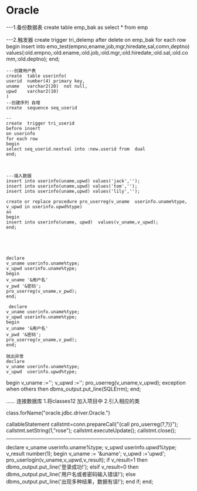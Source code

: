 # Oracle
---1.备份数据表
create table emp_bak as select * from  emp

---2.触发器
create trigger tri_delemp
after delete 
on emp_bak
for each row
  begin
    insert into
    emo_test(empno,ename,job,mgr,hiredate,sal,comn,deptno)
    values(:old.empno,:old.ename,:old.job,:old.mgr,:old.hiredate,:old.sal,:old.comm,:old.deptno);
    end;
    
    
    
    ---创建用户表
    create  table userinfo(
    userid  number(4) primary key,
    uname   varchar2(20)  not null,
    upwd    varchar2(10) 
    )
    --创建序列 自增
    create  sequence seq_userid 
    
    --
    create  trigger tri_userid
    before insert 
    on userinfo
    for each row 
    begin
    select seq_userid.nextval into :new.userid from  dual  
    end;
    
    
    
    ---插入数据
    insert into userinfo(uname,upwd) values('jack','');
    insert into userinfo(uname,upwd) values('tom','');
    insert into userinfo(uname,upwd) values('lily','');
    
    create or replace procedure pro_userreg(v_uname  userinfo.uname%type, v_upwd in userinfo.upwd%type)
    as 
    begin
    insert into userinfo(uname, upwd)  values(v_uname,v_upwd);
    end;
    
    
    
    
    
    declare
    v_uname userinfo.uname%type;
    v_upwd userinfo.uname%type;
    begin
    v_uname '&用户名'
    v_pwd '&密码';
    pro_userreg(v_uname,v_pwd);
    end;
    
     declare
    v_uname userinfo.uname%type;
    v_upwd userinfo.uname%type;
    begin
    v_uname '&用户名'
    v_pwd '&密码';
    pro_userreg(v_uname,v_pwd);
    end;
    
    抛出异常
    declare
    v_uname userinfo.uname%type;
    v_upwd  userinfo.upwd%type;
   begin
  v_uname :='';
  v_upwd :='';
  pro_userreg(v_uname,v_upwd);
  exception
    when others then
      dbms_output.put_line(SQLErrm);
  end;







……    连接数据库
1.将classes12  加入项目中
2.引入相应的类


class.forName("oracle.jdbc.driver.Oracle.")

callableStatement callstmt=conn.prepareCall("{call pro_userreg(?,?)}");
callstmt.setString(1,"rose");
callstmt.executeUpdate();
callstmt.close();


-----
declare 
v_uname userinfo.uname%type;
v_upwd userinfo.upwd%type;
v_result number(1);
begin
  v_uname := '&uname';
  v_upwd :='upwd';
  pro_userlogin(v_uname,v_upwd,v_result);
  if v_result=1 then
    dbms_output.put_line('登录成功!');
    elsif v_result=0 then
      dbms_output.put_line('用户名或者密码输入错误!');
      else
        dbms_output.put_line('出现多种结果，数据有误!');
        end if;
        end;

















    
    
    
    
    
    
    
    
    
